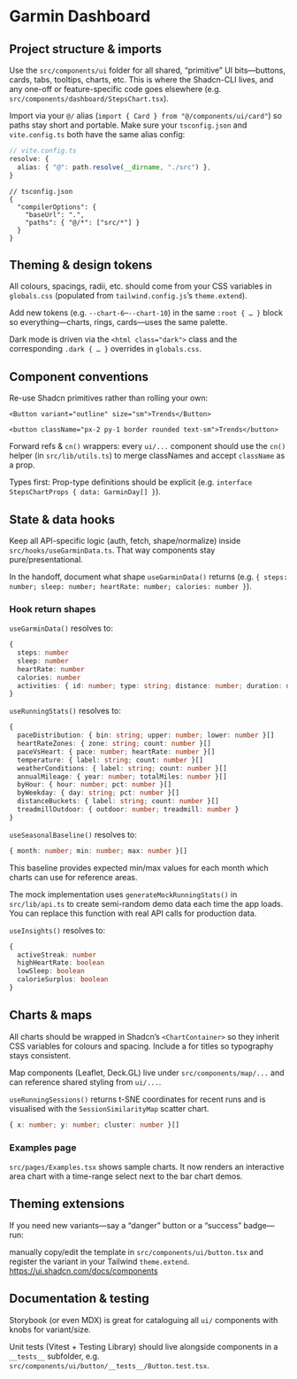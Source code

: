 # Garmin Dashboard

## Project structure & imports
Use the `src/components/ui` folder for all shared, “primitive” UI bits—buttons, cards, tabs, tooltips, charts, etc. This is where the Shadcn-CLI lives, and any one-off or feature-specific code goes elsewhere (e.g. `src/components/dashboard/StepsChart.tsx`).

Import via your `@/` alias (`import { Card } from "@/components/ui/card"`) so paths stay short and portable.
Make sure your `tsconfig.json` and `vite.config.ts` both have the same alias config:

```ts
// vite.config.ts
resolve: {
  alias: { "@": path.resolve(__dirname, "./src") },
}
```
```jsonc
// tsconfig.json
{
  "compilerOptions": {
    "baseUrl": ".",
    "paths": { "@/*": ["src/*"] }
  }
}
```

## Theming & design tokens
All colours, spacings, radii, etc. should come from your CSS variables in `globals.css` (populated from `tailwind.config.js`’s `theme.extend`).

Add new tokens (e.g. `--chart-6`–`--chart-10`) in the same `:root { … }` block so everything—charts, rings, cards—uses the same palette.

Dark mode is driven via the `<html class="dark">` class and the corresponding `.dark { … }` overrides in `globals.css`.

## Component conventions
Re-use Shadcn primitives rather than rolling your own:

```tsx
<Button variant="outline" size="sm">Trends</Button>
```

```tsx
<button className="px-2 py-1 border rounded text-sm">Trends</button>
```

Forward refs & `cn()` wrappers: every `ui/...` component should use the `cn()` helper (in `src/lib/utils.ts`) to merge classNames and accept `className` as a prop.

Types first: Prop-type definitions should be explicit (e.g. `interface StepsChartProps { data: GarminDay[] }`).

## State & data hooks
Keep all API-specific logic (auth, fetch, shape/normalize) inside `src/hooks/useGarminData.ts`. That way components stay pure/presentational.

In the handoff, document what shape `useGarminData()` returns (e.g. `{ steps: number; sleep: number; heartRate: number; calories: number }`).

### Hook return shapes

`useGarminData()` resolves to:

```ts
{
  steps: number
  sleep: number
  heartRate: number
  calories: number
  activities: { id: number; type: string; distance: number; duration: number; date: string }[]
}
```

`useRunningStats()` resolves to:

```ts
{
  paceDistribution: { bin: string; upper: number; lower: number }[]
  heartRateZones: { zone: string; count: number }[]
  paceVsHeart: { pace: number; heartRate: number }[]
  temperature: { label: string; count: number }[]
  weatherConditions: { label: string; count: number }[]
  annualMileage: { year: number; totalMiles: number }[]
  byHour: { hour: number; pct: number }[]
  byWeekday: { day: string; pct: number }[]
  distanceBuckets: { label: string; count: number }[]
  treadmillOutdoor: { outdoor: number; treadmill: number }
}
```

`useSeasonalBaseline()` resolves to:

```ts
{ month: number; min: number; max: number }[]
```


This baseline provides expected min/max values for each month which charts can
use for reference areas.

The mock implementation uses `generateMockRunningStats()` in `src/lib/api.ts` to
create semi-random demo data each time the app loads. You can replace this
function with real API calls for production data.

`useInsights()` resolves to:

```ts
{
  activeStreak: number
  highHeartRate: boolean
  lowSleep: boolean
  calorieSurplus: boolean
}
```

## Charts & maps
All charts should be wrapped in Shadcn’s `<ChartContainer>` so they inherit CSS variables for colours and spacing. Include a <ChartHeader> for titles so typography stays consistent.

Map components (Leaflet, Deck.GL) live under `src/components/map/...` and can reference shared styling from `ui/...`.

`useRunningSessions()` returns t-SNE coordinates for recent runs and is visualised with the `SessionSimilarityMap` scatter chart.

```ts
{ x: number; y: number; cluster: number }[]
```

### Examples page
`src/pages/Examples.tsx` shows sample charts. It now renders an interactive area chart with a time-range select next to the bar chart demos.

## Theming extensions
If you need new variants—say a “danger” button or a “success” badge—run:

 manually copy/edit the template in `src/components/ui/button.tsx` and register the variant in your Tailwind `theme.extend`.
https://ui.shadcn.com/docs/components

## Documentation & testing
Storybook (or even MDX) is great for cataloguing all `ui/` components with knobs for variant/size.

Unit tests (Vitest + Testing Library) should live alongside components in a `__tests__` subfolder, e.g. `src/components/ui/button/__tests__/Button.test.tsx`.


